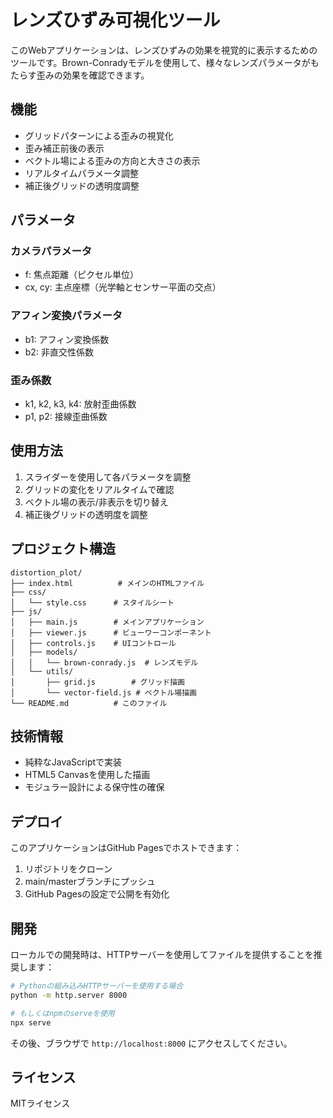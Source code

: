# レンズひずみ可視化ツール

このWebアプリケーションは、レンズひずみの効果を視覚的に表示するためのツールです。Brown-Conradyモデルを使用して、様々なレンズパラメータがもたらす歪みの効果を確認できます。

## 機能

- グリッドパターンによる歪みの視覚化
- 歪み補正前後の表示
- ベクトル場による歪みの方向と大きさの表示
- リアルタイムパラメータ調整
- 補正後グリッドの透明度調整

## パラメータ

### カメラパラメータ
- f: 焦点距離（ピクセル単位）
- cx, cy: 主点座標（光学軸とセンサー平面の交点）

### アフィン変換パラメータ
- b1: アフィン変換係数
- b2: 非直交性係数

### 歪み係数
- k1, k2, k3, k4: 放射歪曲係数
- p1, p2: 接線歪曲係数

## 使用方法

1. スライダーを使用して各パラメータを調整
2. グリッドの変化をリアルタイムで確認
3. ベクトル場の表示/非表示を切り替え
4. 補正後グリッドの透明度を調整

## プロジェクト構造

```
distortion_plot/
├── index.html          # メインのHTMLファイル
├── css/
│   └── style.css      # スタイルシート
├── js/
│   ├── main.js        # メインアプリケーション
│   ├── viewer.js      # ビューワーコンポーネント
│   ├── controls.js    # UIコントロール
│   ├── models/
│   │   └── brown-conrady.js  # レンズモデル
│   └── utils/
│       ├── grid.js        # グリッド描画
│       └── vector-field.js # ベクトル場描画
└── README.md          # このファイル
```

## 技術情報

- 純粋なJavaScriptで実装
- HTML5 Canvasを使用した描画
- モジュラー設計による保守性の確保

## デプロイ

このアプリケーションはGitHub Pagesでホストできます：

1. リポジトリをクローン
2. main/masterブランチにプッシュ
3. GitHub Pagesの設定で公開を有効化

## 開発

ローカルでの開発時は、HTTPサーバーを使用してファイルを提供することを推奨します：

```bash
# Pythonの組み込みHTTPサーバーを使用する場合
python -m http.server 8000

# もしくはnpmのserveを使用
npx serve
```

その後、ブラウザで `http://localhost:8000` にアクセスしてください。

## ライセンス

MITライセンス

